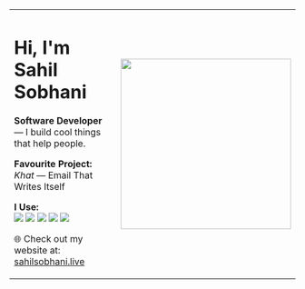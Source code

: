 <table border="0">
  <tr>
    <td valign="top" width="60%">

<h1>Hi, I'm Sahil Sobhani</h1>
<strong>Software Developer</strong> — I build cool things that help people.  
<p><strong>Favourite Project:</strong> <em>Khat</em> —  Email That Writes Itself<p>

**I Use:**  
<img src="https://img.shields.io/badge/-React-61DAFB?logo=react&logoColor=white&style=flat" />
<img src="https://img.shields.io/badge/-Node.js-339933?logo=node.js&logoColor=white&style=flat" />
<img src="https://img.shields.io/badge/-MongoDB-47A248?logo=mongodb&logoColor=white&style=flat" />
<img src="https://img.shields.io/badge/-Tailwind-38B2AC?logo=tailwind-css&logoColor=white&style=flat" />
<img src="https://img.shields.io/badge/-Docker-2496ED?logo=docker&logoColor=white&style=flat" />

🌐 Check out my website at: [sahilsobhani.live](https://sahilsobhani.live)

</td>
<td width="40%" align="center">
  <img src="https://media2.giphy.com/media/v1.Y2lkPTc5MGI3NjExdnV5enBnOGgwc3RtOTNxY3RzZ3hudnptaHhrZ3Fob2J2eHk5MnpjbyZlcD12MV9pbnRlcm5hbF9naWZfYnlfaWQmY3Q9Zw/VMEUkqIrlfT2ouA7Yz/giphy.gif" width="300px" />
</td>
  </tr>
</table>
